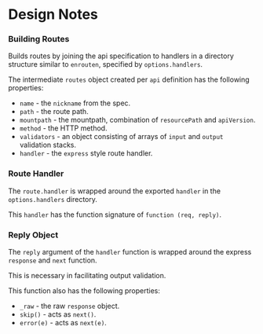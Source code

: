 # Design Notes

### Building Routes

Builds routes by joining the api specification to handlers in a directory structure similar to `enrouten`, specified by `options.handlers`.

The intermediate `routes` object created per `api` definition has the following properties:

- `name` - the `nickname` from the spec.
- `path` - the route path.
- `mountpath` - the mountpath, combination of `resourcePath` and `apiVersion`.
- `method` - the HTTP method.
- `validators` - an object consisting of arrays of `input` and `output` validation stacks.
- `handler` - the `express` style route handler.

### Route Handler

The `route.handler` is wrapped around the exported `handler` in the `options.handlers` directory.

This `handler` has the function signature of `function (req, reply)`.

### Reply Object

The `reply` argument of the `handler` function is wrapped around the express `response` and `next` function.

This is necessary in facilitating output validation.

This function also has the following properties:

- `_raw` - the raw `response` object.
- `skip()` - acts as `next()`.
- `error(e)` - acts as `next(e)`.